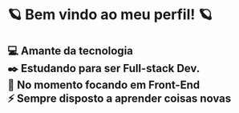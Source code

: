<h1>🪐 Bem vindo ao meu perfil! 🪐</h1>
<h2>
  💻 Amante da tecnologia <br>
  ✒️ Estudando para ser Full-stack Dev. <br>
  👾 No momento focando em Front-End <br>
  ⚡ Sempre disposto a aprender coisas novas
</h2>

